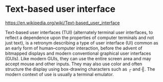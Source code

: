# Text-based user interface

https://en.wikipedia.org/wiki/Text-based_user_interface

Text-based user interfaces (TUI) (alternately terminal user interfaces, to reflect a dependence upon the properties of computer terminals and not just text), is a retronym describing a type of user interface (UI) common as an early form of human–computer interaction, before the advent of bitmapped displays and modern conventional graphical user interfaces (GUIs). Like modern GUIs, they can use the entire screen area and may accept mouse and other inputs. They may also use color and often structure the display using box-drawing characters such as ┌ and ╣. The modern context of use is usually a terminal emulator.
